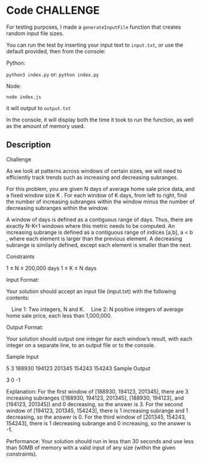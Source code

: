 # Code CHALLENGE

For testing purposes, I made a `generateInputFile` function that creates random input file sizes. 

You can run the test by inserting your input text to `input.txt`, or use the default provided, then from the console:

Python:

`python3 index.py` or: `python index.py`

Node: 

`node index.js` 

it will output to `output.txt`

In the console, it will display both the time it took to run the function, as well as the amount of memory used. 



## Description

Challenge

As we look at patterns across windows of certain sizes, we will need to efficiently track trends such as increasing and decreasing subranges.

For this problem, you are given N days of average home sale price data, and a fixed window size K . For each window of K days, from left to right, find the number of increasing subranges within the window minus the number of decreasing subranges within the window.

A window of days is defined as a contiguous range of days. Thus, there are exactly N-K+1 windows where this metric needs to be computed. An increasing subrange is defined as a contiguous range of indices [a,b], a < b , where each element is larger than the previous element. A decreasing subrange is similarly defined, except each element is smaller than the next.


Constraints

1 ≤ N ≤ 200,000 days
1 ≤ K ≤ N days

Input Format:


Your solution should accept an input file (input.txt) with the following contents: 

 Line 1: Two integers, N and K.
 Line 2: N positive integers of average home sale price, each less than 1,000,000.


Output Format:

Your solution should output one integer for each window’s result, with each integer on a separate line, to an output file or to the console.

Sample Input

5 3
188930 194123 201345 154243 154243
Sample Output

3
0
-1

Explanation:
For the first window of [188930, 194123, 201345], there are 3 increasing subranges ([188930, 194123, 201345], [188930, 194123], and [194123, 201345]) and 0 decreasing, so the answer is 3. For the second window of [194123, 201345, 154243], there is 1 increasing subrange and 1 decreasing, so the answer is 0. For the third window of [201345, 154243, 154243], there is 1 decreasing subrange and 0 increasing, so the answer is -1.


Performance:
Your solution should run in less than 30 seconds and use less than 50MB of memory with a valid input of any size (within the given constraints).


